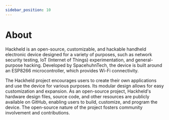 ```yaml
---
sidebar_position: 10
---
```


# About

Hackheld is an open-source, customizable, and hackable handheld electronic device designed for a variety of purposes, such as network security testing, IoT (Internet of Things) experimentation, and general-purpose hacking. Developed by SpacehuhnTech, the device is built around an ESP8266 microcontroller, which provides Wi-Fi connectivity.

The Hackheld project encourages users to create their own applications and use the device for various purposes. Its modular design allows for easy customization and expansion. As an open-source project, Hackheld's hardware design files, source code, and other resources are publicly available on GitHub, enabling users to build, customize, and program the device. The open-source nature of the project fosters community involvement and contributions.